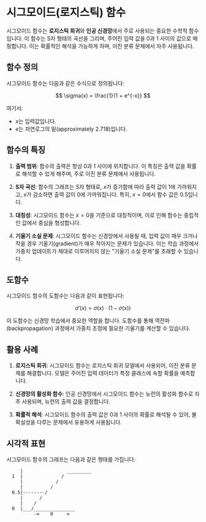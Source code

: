 # 시그모이드(로지스틱) 함수

시그모이드 함수는 **로지스틱 회귀**와 **인공 신경망**에서 주로 사용되는 중요한 수학적 함수입니다. 이 함수는 S자 형태의 곡선을 그리며, 주어진 입력 값을 0과 1 사이의 값으로 매핑합니다. 이는 확률적인 해석을 가능하게 하며, 이진 분류 문제에서 자주 사용됩니다.

## 함수 정의

시그모이드 함수는 다음과 같은 수식으로 정의됩니다:

$$
\sigma(x) = \frac{1}{1 + e^{-x}}
$$

여기서:
- $x$는 입력값입니다.
- $e$는 자연로그의 밑(approximately 2.718)입니다.

## 함수의 특징

1. **출력 범위**: 함수의 출력은 항상 0과 1 사이에 위치합니다. 이 특징은 출력 값을 확률로 해석할 수 있게 해주며, 주로 이진 분류 문제에서 사용됩니다.

2. **S자 곡선**: 함수의 그래프는 S자 형태로, $x$가 증가함에 따라 출력 값이 1에 가까워지고, $x$가 감소하면 출력 값이 0에 가까워집니다. 특히, $x = 0$에서 함수 값은 0.5입니다.

3. **대칭성**: 시그모이드 함수는 $x = 0$을 기준으로 대칭적이며, 이로 인해 함수는 중립적인 값에서 중심을 형성합니다.

4. **기울기 소실 문제**: 시그모이드 함수는 신경망에서 사용될 때, 입력 값이 매우 크거나 작을 경우 기울기(gradient)가 매우 작아지는 문제가 있습니다. 이는 학습 과정에서 가중치 업데이트가 제대로 이루어지지 않는 "기울기 소실 문제"를 초래할 수 있습니다.

## 도함수

시그모이드 함수의 도함수는 다음과 같이 표현됩니다:

$$
\sigma'(x) = \sigma(x) \cdot (1 - \sigma(x))
$$

이 도함수는 신경망 학습에서 중요한 역할을 합니다. 도함수를 통해 역전파(backpropagation) 과정에서 가중치 조정에 필요한 기울기를 계산할 수 있습니다.

## 활용 사례

1. **로지스틱 회귀**: 시그모이드 함수는 로지스틱 회귀 모델에서 사용되어, 이진 분류 문제를 해결합니다. 모델은 주어진 입력 데이터가 특정 클래스에 속할 확률을 예측합니다.

2. **신경망의 활성화 함수**: 인공 신경망에서 시그모이드 함수는 뉴런의 활성화 함수로 자주 사용되며, 뉴런의 출력 값을 결정합니다.

3. **확률적 해석**: 시그모이드 함수의 출력 값은 0과 1 사이의 확률로 해석될 수 있어, 불확실성을 다루는 문제에서 유용하게 사용됩니다.

## 시각적 표현

시그모이드 함수의 그래프는 다음과 같은 형태를 가집니다:

```plaintext
     |                _________
  1  |              /
     |            /
     |          /
  0.5|--------/
     |      /
     |    /
  0  |___/_______________
          -∞    0     ∞
